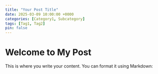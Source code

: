 ```yaml
---
title: "Your Post Title"
date: 2025-03-09 10:00:00 +0000
categories: [Category1, Subcategory]
tags: [Tag1, Tag2]
pin: false
---
```

# Welcome to My Post

This is where you write your content. You can format it using Markdown:


